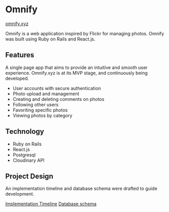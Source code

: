 # Omnify

[omnify.xyz][omnify]

[omnify]: http://omnify.xyz

Omnify is a web application inspired by Flickr for managing photos. Omnify was
built using Ruby on Rails and React.js.

## Features

A single page app that aims to provide an intuitive and smooth user experience.
Omnify.xyz is at its MVP stage, and continuously being developed.

- User accounts with secure authentication
- Photo upload and management
- Creating and deleting comments on photos
- Following other users
- Favoriting specific photos
- Viewing photos by category

## Technology

- Ruby on Rails
- React.js
- Postgresql
- Cloudinary API

## Project Design

An implementation timeline and database schema were drafted to guide development.

[Implementation Timeline][proposal]
[Database schema][schema]

[proposal]: ./project_proposal/docs/README.md
[schema]: ./project_proposal/docs/schema.md
